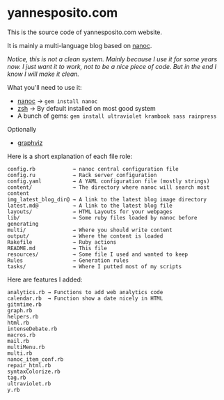 # yannesposito.com

This is the source code of yannesposito.com website.

It is mainly a multi-language blog based on [nanoc](nanoc.stoneship.org).

_Notice, this is not a clean system. 
Mainly because I use it for some years now.
I just want it to work, not to be a nice piece of code.
But in the end I know I will make it clean._

What you'll need to use it:

- [nanoc](nanoc.stoneship.org) → `gem install nanoc`
- [zsh](zsh.org) → By default installed on most good system
- A bunch of gems: `gem install ultraviolet krambook sass rainpress`

Optionally

- [graphviz](graphviz.org)

Here is a short explanation of each file role:


    config.rb            → nanoc central configuration file
    config.ru            → Rack server configuration
    config.yaml          → A YAML configuration file (mostly strings)
    content/             → The directory where nanoc will search most content
    img_latest_blog_dir@ → A link to the latest blog image directory
    latest.md@           → A link to the latest blog file
    layouts/             → HTML Layouts for your webpages
    lib/                 → Some ruby files loaded by nanoc before generating
    multi/               → Where you should write content
    output/              → Where the content is loaded
    Rakefile             → Ruby actions
    README.md            → This file
    resources/           → Some file I used and wanted to keep
    Rules                → Generation rules
    tasks/               → Where I putted most of my scripts


Here are features I added:

    analytics.rb → Functions to add web analytics code
    calendar.rb  → Function show a date nicely in HTML
    gitmtime.rb
    graph.rb
    helpers.rb
    html.rb
    intenseDebate.rb
    macros.rb
    mail.rb
    multiMenu.rb
    multi.rb
    nanoc_item_conf.rb
    repair_html.rb
    syntaxColorize.rb
    tag.rb
    ultraviolet.rb
    y.rb
